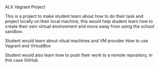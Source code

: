 ALX Vagrant Project

This is a project to make student learn about how to do their task and project locally on their local machine, this would help student learn how to create their own virtual environment and move away from using the school sandbox.

Student would learn about vitual machines and VM provider
How to use Vagrant and VirtualBox

Student would also learn how to push their work to a remote repository, in this case GitHub
